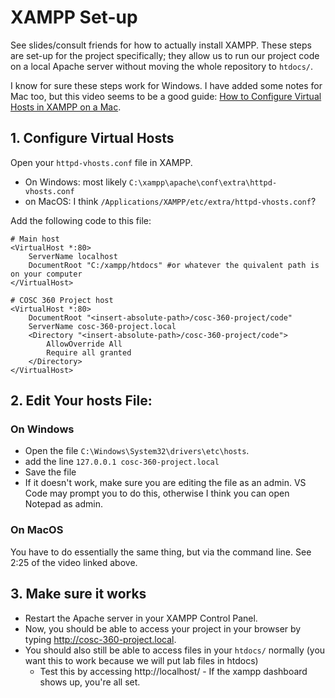 # XAMPP Set-up
See slides/consult friends for how to actually install XAMPP. These steps are set-up for the project specifically; they allow us to run our project code on a local Apache server without moving the whole repository to `htdocs/`.

I know for sure these steps work for Windows. I have added some notes for Mac too, but this video seems to be a good guide: [How to Configure Virtual Hosts in XAMPP on a Mac](https://www.youtube.com/watch?v=zRIa8-MF6pw).

## 1. Configure Virtual Hosts

Open your `httpd-vhosts.conf` file in XAMPP.
- On Windows: most likely `C:\xampp\apache\conf\extra\httpd-vhosts.conf`
- on MacOS: I think `/Applications/XAMPP/etc/extra/httpd-vhosts.conf`?

Add the following code to this file:
```
# Main host
<VirtualHost *:80>
    ServerName localhost
    DocumentRoot "C:/xampp/htdocs" #or whatever the quivalent path is on your computer
</VirtualHost>

# COSC 360 Project host
<VirtualHost *:80>
    DocumentRoot "<insert-absolute-path>/cosc-360-project/code"
    ServerName cosc-360-project.local
    <Directory "<insert-absolute-path>/cosc-360-project/code">
        AllowOverride All
        Require all granted
    </Directory>
</VirtualHost>
```

## 2. Edit Your hosts File:

### On Windows
- Open the file `C:\Windows\System32\drivers\etc\hosts`.
- add the line `127.0.0.1 cosc-360-project.local`
- Save the file
- If it doesn't work, make sure you are editing the file as an admin. VS Code may prompt you to do this, otherwise I think you can open Notepad as admin.

### On MacOS
You have to do essentially the same thing, but via the command line. See 2:25 of the video linked above.

## 3. Make sure it works
- Restart the Apache server in your XAMPP Control Panel.
- Now, you should be able to access your project in your browser by typing http://cosc-360-project.local.
- You should also still be able to access files in your `htdocs/` normally (you want this to work because we will put lab files in htdocs)
  - Test this by accessing http://localhost/ - If the xampp dashboard shows up, you're all set.